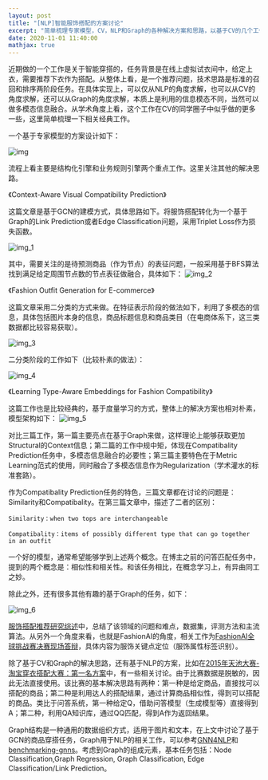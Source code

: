 ```yaml
---
layout: post
title: "[NLP]智能服饰搭配的方案讨论"
excerpt: "简单梳理专家模型，CV，NLP和Graph的各种解决方案和思路，以基于CV的几个工作为主。"
date: 2020-11-01 11:40:00
mathjax: true
---
```


近期做的一个工作是关于智能穿搭的，任务背景是在线上虚拟试衣间中，给定上衣，需要推荐下衣作为搭配。从整体上看，是一个推荐问题，技术思路是标准的召回和排序两阶段任务。在具体实现上，可以仅从NLP的角度求解，也可以从CV的角度求解，还可以从Graph的角度求解，本质上是利用的信息模态不同，当然可以做多模态信息融合。从学术角度上看，这个工作在CV的同学圈子中似乎做的更多一些，这里简单梳理一下相关经典工作。

一个基于专家模型的方案设计如下：

![img](https://ftp.bmp.ovh/imgs/2020/11/c7fd199751b66391.png)

流程上看主要是结构化引擎和业务规则引擎两个重点工作。这里关注其他的解决思路。

《Context-Aware Visual Compatibility Prediction》

这篇文章是基于GCN的建模方式，具体思路如下。将服饰搭配转化为一个基于Graph的Link Prediction或者Edge Classification问题，采用Triplet Loss作为损失函数。

![img_1](https://ftp.bmp.ovh/imgs/2020/11/bf69f02651d9c3ab.png)

其中，需要关注的是待预测商品（作为节点）的表征问题，一般采用基于BFS算法找到满足给定周围节点数的节点表征做融合，具体如下：
![img_2](https://ftp.bmp.ovh/imgs/2020/11/dc5094677b2f4992.png)

《Fashion Outfit Generation for E-commerce》

这篇文章采用二分类的方式来做。在特征表示阶段的做法如下，利用了多模态的信息，具体包括图片本身的信息，商品标题信息和商品类目（在电商体系下，这三类数据都比较容易获取）。

![img_3](https://ftp.bmp.ovh/imgs/2020/11/5a7ceb02e80e84e7.png)

二分类阶段的工作如下（比较朴素的做法）：

![img_4](https://ftp.bmp.ovh/imgs/2020/11/56ab90ac88c30699.png)

《Learning Type-Aware Embeddings for Fashion Compatibility》

这篇工作也是比较经典的，基于度量学习的方式，整体上的解决方案也相对朴素，模型架构如下：
![img_5](https://ftp.bmp.ovh/imgs/2020/11/b11886e1bd64d5e6.png)

对比三篇工作，第一篇主要亮点在基于Graph来做，这样理论上能够获取更加Structural的Context信息；第二篇的工作中规中矩，体现在Compatibality Prediction任务中，多模态信息融合的必要性；第三篇主要特色在于Metric Learning范式的使用，同时融合了多模态信息作为Regularization（学术灌水的标准套路）。

作为Compatibality Prediction任务的特色，三篇文章都在讨论的问题是：Similarity和Compatibality。在第三篇文章中，描述了二者的区别：

	Similarity：when two tops are interchangeable

	Compatibality：items of possibly different type that can go together in an outfit

一个好的模型，通常希望能够学到上述两个概念。在博主之前的问答匹配任务中，提到的两个概念是：相似性和相关性。和该任务相比，在概念学习上，有异曲同工之妙。

除此之外，还有很多其他有趣的基于Graph的任务，如下：

![img_6](https://ftp.bmp.ovh/imgs/2020/11/4e1c030dbff37e57.png)

[服饰搭配推荐研究综述](https://chenyue.top/2019/09/10/%E6%9C%8D%E9%A5%B0%E6%90%AD%E9%85%8D%E6%8E%A8%E8%8D%90%E7%A0%94%E7%A9%B6%E7%BB%BC%E8%BF%B0/)中，总结了该领域的问题和难点，数据集，评测方法和主流算法。从另外一个角度来看，也就是FashionAI的角度，相关工作为[FashionAI全球挑战赛决赛现场答辩](https://tianchi.aliyun.com/course/video?liveId=5437#postsId=5437)，具体内容为服饰关键点定位（服饰属性标签识别）。

除了基于CV和Graph的解决思路，还有基于NLP的方案，比如在[2015年天池大赛-淘宝穿衣搭配大赛：第一名方案](https://wenku.baidu.com/view/a4244b2130126edb6f1aff00bed5b9f3f90f726e.html)中，有一些相关讨论。由于比赛数据是脱敏的，因此无法直接使用。该比赛的基本解决思路有两种：第一种是给定商品，直接找可以搭配的商品；第二种是利用达人的搭配结果，通过计算商品相似性，得到可以搭配的商品。类比于问答系统，第一种给定Q，借助问答模型（生成模型等）直接得到A；第二种，利用QA知识库，通过QQ匹配，得到A作为返回结果。


Graph结构是一种通用的数据组织方式，适用于图片和文本，在上文中讨论了基于GCN的商品穿搭任务，Graph用于NLP的相关工作，可以参考[GNN4NLP](https://github.com/svjan5/GNNs-for-NLP)和[benchmarking-gnns](https://github.com/graphdeeplearning/benchmarking-gnns)。考虑到Graph的组成元素，基本任务包括：Node Classification,Graph Regression, Graph Classification, Edge Classification/Link Prediction。
